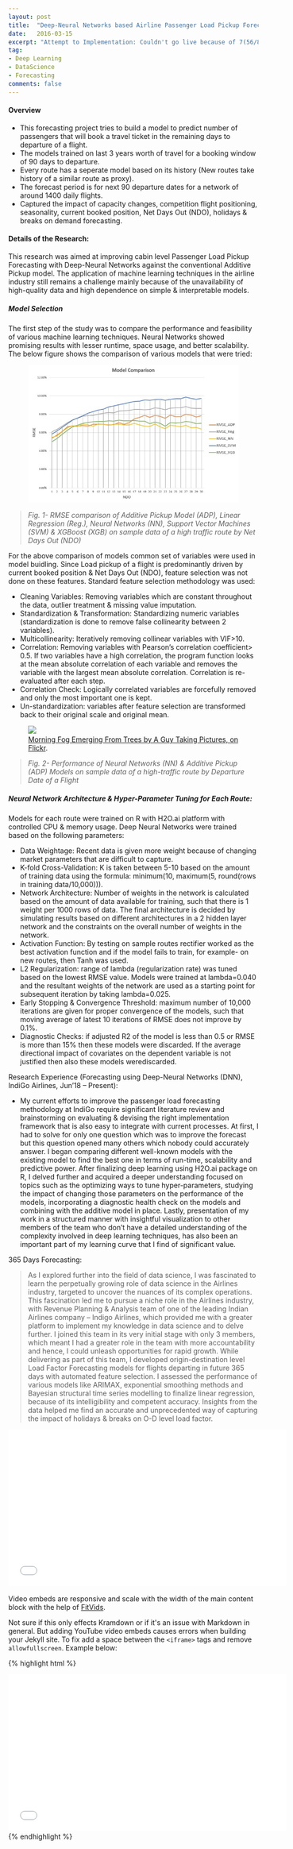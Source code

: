 ```yaml
---
layout: post
title:  "Deep-Neural Networks based Airline Passenger Load Pickup Forecasting"
date:   2016-03-15
excerpt: "Attempt to Implementation: Couldn't go live because of 7(56/8) times higher training time, highly complexity, less interpretability, worked better than simple additive pickup model only on 70% of the network."
tag:
- Deep Learning
- DataScience
- Forecasting
comments: false
---
```


#### Overview
- This forecasting project tries to build a model to predict number of passengers that will book a travel ticket in the remaining days to departure of a flight. 
- The models trained on last 3 years worth of travel for a booking window of 90 days to departure.
- Every route has a seperate model based on its history (New routes take history of a similar route as proxy).
- The forecast period is for next 90 departure dates for a network of around 1400 daily flights.
- Captured the impact of capacity changes, competition flight positioning, seasonality, current booked position, Net Days Out (NDO), holidays & breaks on demand forecasting.

#### Details of the Research:

This research was aimed at improving cabin level Passenger Load Pickup Forecasting with Deep-Neural Networks against the conventional Additive Pickup model. The application of machine learning techniques in the airline industry still remains a challenge mainly because of the unavailability of high-quality data and high dependence on simple & interpretable models.  

##### Model Selection
The first step of the study was to compare the performance and feasibility of various machine learning techniques. Neural Networks showed promising results with lesser runtime, space usage, and better scalability. The below figure shows the comparison of various models that were tried:  

<figure>
	<a href="https://raw.githubusercontent.com/vermashivam679/Moontheworld/master/assets/img/RMSE_comparison_models.jpg"><img src="https://raw.githubusercontent.com/vermashivam679/Moontheworld/master/assets/img/RMSE_comparison_models.jpg"></a>
</figure>

> *Fig. 1- RMSE comparison of Additive Pickup Model (ADP), Linear Regression (Reg.), Neural Networks (NN), Support Vector Machines (SVM) & XGBoost (XGB) on sample data of a high traffic route by Net Days Out (NDO)*

For the above comparison of models common set of variables were used in model buidling. Since Load pickup of a flight is predominantly driven by current booked position & Net Days Out (NDO), feature selection was not done on these features. Standard feature selection methodology was used:  

- Cleaning Variables: Removing variables which are constant throughout the data, outlier treatment & missing value imputation.  
- Standardization & Transformation: Standardizing numeric variables (standardization is done to remove false collinearity between 2 variables).  
- Multicollinearity: Iteratively removing collinear variables with VIF>10.  
- Correlation: Removing variables with Pearson’s correlation coefficient> 0.5. If two variables have a high correlation, the program function looks at the mean absolute correlation of each variable and removes the variable with the largest mean absolute correlation. Correlation is re-evaluated after each step.  
- Correlation Check: Logically correlated variables are forcefully removed and only the most important one is kept.  
- Un-standardization: variables after feature selection are transformed back to their original scale and original mean.  

<figure>
	<a href="http://farm9.staticflickr.com/8426/7758832526_cc8f681e48_b.jpg"><img src="http://farm9.staticflickr.com/8426/7758832526_cc8f681e48_c.jpg"></a>
	<figcaption><a href="http://www.flickr.com/photos/80901381@N04/7758832526/" title="Morning Fog Emerging From Trees by A Guy Taking Pictures, on Flickr">Morning Fog Emerging From Trees by A Guy Taking Pictures, on Flickr</a>.</figcaption>
</figure>

> *Fig. 2- Performance of Neural Networks (NN) & Additive Pickup (ADP) Models on sample data of a high-traffic route by Departure Date of a Flight*






##### Neural Network Architecture & Hyper-Parameter Tuning for Each Route:
Models for each route were trained on R with H2O.ai platform with controlled CPU & memory usage. Deep Neural Networks were trained based on the following parameters:
- Data Weightage: Recent data is given more weight because of changing market parameters that are difficult to capture.  
- K-fold Cross-Validation: K is taken between 5-10 based on the amount of training data using the formula: minimum(10, maximum(5, round(rows in training data/10,000))).  
- Network Architecture: Number of weights in the network is calculated based on the amount of data available for training, such that there is 1 weight per 1000 rows of data. The final architecture is decided by simulating results based on different architectures in a 2 hidden layer network and the constraints on the overall number of weights in the network.  
- Activation Function: By testing on sample routes rectifier worked as the best activation function and if the model fails to train, for example- on new routes, then Tanh was used.  
- L2 Regularization: range of lambda (regularization rate) was tuned based on the lowest RMSE value. Models were trained at lambda=0.040 and the resultant weights of the network are used as a starting point for subsequent iteration by taking lambda=0.025.
- Early Stopping & Convergence Threshold: maximum number of 10,000 iterations are given for proper convergence of the models, such that moving average of latest 10 iterations of RMSE does not improve by 0.1%.  
- Diagnostic Checks: if adjusted R2 of the model is less than 0.5 or RMSE is more than 15% then these models were discarded. If the average directional impact of covariates on the dependent variable is not justified then also these models werediscarded.






Research Experience (Forecasting using Deep-Neural Networks (DNN), IndiGo Airlines, Jun’18 – Present):  
- My current efforts to improve the passenger load forecasting methodology at IndiGo require significant literature review and brainstorming on evaluating & devising the right implementation framework that is also easy to integrate with current processes. At first, I had to solve for only one question which was to improve the forecast but this question opened many others which nobody could accurately answer. I began comparing different well-known models with the existing model to find the best one in terms of run-time, scalability and predictive power. After finalizing deep learning using H2O.ai package on R, I delved further and acquired a deeper understanding focused on topics such as the optimizing ways to tune hyper-parameters, studying the impact of changing those parameters on the performance of the models, incorporating a diagnostic health check on the models and combining with the additive model in place. Lastly, presentation of my work in a structured manner with insightful visualization to other members of the team who don’t have a detailed understanding of the complexity involved in deep learning techniques, has also been an important part of my learning curve that I find of significant value.  




365 Days Forecasting:
> As I explored further into the field of data science, I was fascinated to learn the perpetually growing role of data science in the Airlines industry, targeted to uncover the nuances of its complex operations. This fascination led me to pursue a niche role in the Airlines industry, with Revenue Planning & Analysis team of one of the leading Indian Airlines company – Indigo Airlines, which provided me with a greater platform to implement my knowledge in data science and to delve further. I joined this team in its very initial stage with only 3 members, which meant I had a greater role in the team with more accountability and hence, I could unleash opportunities for rapid growth. While delivering as part of this team, I developed origin-destination level Load Factor Forecasting models for flights departing in future 365 days with automated feature selection. I assessed the performance of various models like ARIMAX, exponential smoothing methods and Bayesian structural time series modelling to finalize linear regression, because of its intelligibility and competent accuracy. Insights from the data helped me find an accurate and unprecedented way of capturing the impact of holidays & breaks on O-D level load factor.





<iframe width="560" height="315" src="//www.youtube.com/embed/SU3kYxJmWuQ" frameborder="0"> </iframe>

Video embeds are responsive and scale with the width of the main content block with the help of [FitVids](http://fitvidsjs.com/).

Not sure if this only effects Kramdown or if it's an issue with Markdown in general. But adding YouTube video embeds causes errors when building your Jekyll site. To fix add a space between the `<iframe>` tags and remove `allowfullscreen`. Example below:

{% highlight html %}
<iframe width="560" height="315" src="//www.youtube.com/embed/SU3kYxJmWuQ" frameborder="0"> </iframe>
{% endhighlight %}
